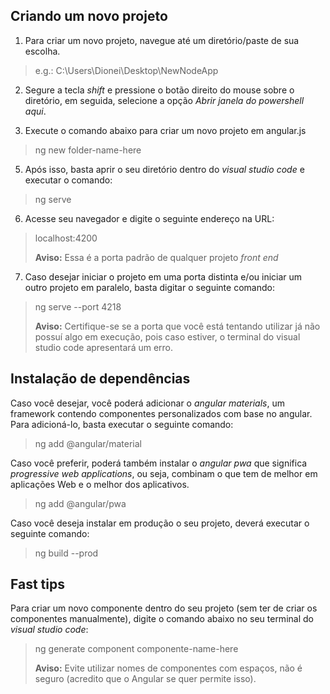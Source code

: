 ## Criando um novo projeto

1. Para criar um novo projeto, navegue até um diretório/paste de sua escolha.

> e.g.: C:\Users\Dionei\Desktop\NewNodeApp

2. Segure a tecla *shift* e pressione o botão direito do mouse sobre o diretório, em seguida, selecione a opção *Abrir janela do powershell aqui*.

4. Execute o comando abaixo para criar um novo projeto em angular.js

> ng new folder-name-here

5. Após isso, basta aprir o seu diretório dentro do *visual studio code* e executar o comando:

> ng serve

6. Acesse seu navegador e digite o seguinte endereço na URL:

> localhost:4200
>
> **Aviso:** Essa é a porta padrão de qualquer projeto *front end*

7. Caso desejar iniciar o projeto em uma porta distinta e/ou iniciar um outro projeto em paralelo, basta digitar o seguinte comando:

> ng serve --port 4218
> 
> **Aviso:** Certifique-se se a porta que você está tentando utilizar já não possuí algo em execução, pois caso estiver, o terminal do visual studio code apresentará um erro.


## Instalação de dependências

Caso você desejar, você poderá adicionar o *angular materials*, um framework contendo componentes personalizados com base no angular. Para adicioná-lo, basta executar o seguinte comando:
> ng add @angular/material

Caso você preferir, poderá também instalar o *angular pwa* que significa *progressive web applications*, ou seja, combinam o que tem de melhor em aplicações Web e o melhor dos aplicativos.
> ng add @angular/pwa

Caso você deseja instalar em produção o seu projeto, deverá executar o seguinte comando:
> ng build --prod

## Fast tips

Para criar um novo componente dentro do seu projeto (sem ter de criar os componentes manualmente), digite o comando abaixo no seu terminal do *visual studio code*:

> ng generate component componente-name-here
>
> **Aviso:** Evite utilizar nomes de componentes com espaços, não é seguro (acredito que o Angular se quer permite isso).
